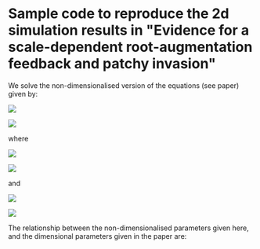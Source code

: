 # Sample code to reproduce the 2d simulation results in "Evidence for a scale-dependent root-augmentation feedback and patchy invasion"

We solve the non-dimensionalised version of the equations (see paper) given by:

<!-- Use https://latex.codecogs.com/ to generate images of equations -->

<!-- Latex code for first equation: \frac{\partial b_i}{\partial t} = g^i_b b_i (1-b_i) - \mu_i b_i + \delta_{b_i} \frac{w}{w+w_i^*}\phi_i * b_i -->

![](https://latex.codecogs.com/svg.image?\frac{\partial&space;b_i}{\partial&space;t}&space;=&space;g^i_b&space;b_i&space;(1-b_i)&space;-&space;\mu_i&space;b_i&space;&plus;&space;\delta_{b_i}&space;\frac{w}{w&plus;w_i^*}\phi_i&space;*&space;b_i,~~~i=1,2,)

<!-- Latex code for second equation: \frac{\partial w}{\partial t} = p - \nu \left(1 - \sum_{i=1}^{n} \rho_i b_i \right) w - w \sum_{i=1}^{n} g_w^i + \delta_w \Delta w) -->

![](https://latex.codecogs.com/svg.image?\frac{\partial&space;w}{\partial&space;t}&space;=&space;p&space;-&space;\nu&space;\left(1&space;-&space;\sum_{i=1}^{n}&space;\rho_i&space;b_i&space;\right)&space;w&space;-&space;w&space;\sum_{i=1}^{n}&space;g_w^i&space;&plus;&space;\delta_w&space;\Delta&space;w)

where

<!-- Latex code for b_i integral: g_{b}^i = \nu \lambda_i \int_\Omega g_i(\mathbf{x},\mathbf{x}',t) w(\mathbf{x}',t) d\mathbf{x}' -->

![](https://latex.codecogs.com/svg.image?g_{b}^i&space;=&space;\nu&space;\lambda_i&space;\int_\Omega&space;g_i(\mathbf{x},\mathbf{x}',t)&space;w(\mathbf{x}',t)&space;d\mathbf{x}')

<!-- Latex code for w integral: g_w = \gamma_i \int_\Omega g_i(\mathbf{x}',\mathbf{x},t) b(\mathbf{x}',t) d\mathbf{x}' -->

![](https://latex.codecogs.com/svg.image?g_{w}^i&space;=&space;\gamma_i&space;\int_\Omega&space;g_i(\mathbf{x}',\mathbf{x},t)&space;b(\mathbf{x}',t)&space;d\mathbf{x}')

and 

<!-- Latex code for root kernel: g_{i} = \frac{1}{2 \pi \sigma_{g_i}^2} \operatorname{exp}\left(-\frac{|\mathbf{X}-\mathbf{X}'|^2}{2 [\sigma_{g_i}(1+b_i(\mathbf{X},T)]^2)}\right) -->

![](https://latex.codecogs.com/svg.image?g_{i}&space;=&space;\frac{1}{2&space;\pi&space;\sigma_{g_i}^2}&space;\operatorname{exp}\left(-\frac{|\mathbf{X}-\mathbf{X}'|^2}{2&space;[\sigma_{g_i}(1&plus;b_i(\mathbf{X},T)]^2)}\right))

<!-- Latex code for dispersal kernel: \phi_{i} = \frac{1}{2 \pi} \left[ \frac{\sigma_{d_i}}{\left(|\mathbf{x}-\mathbf{x}'|+\sigma_{d_i}^2 \right)^{3/2}} \right] -->

![](https://latex.codecogs.com/svg.image?\phi_{i}&space;=&space;\frac{1}{2&space;\pi}&space;\left[&space;\frac{\sigma_{d_i}}{\left(|\mathbf{x}-\mathbf{x}'|&plus;\sigma_{d_i}^2&space;\right)^{3/2}}&space;\right])

The relationship between the non-dimensionalised parameters given here, and the dimensional parameters given in the paper are:


